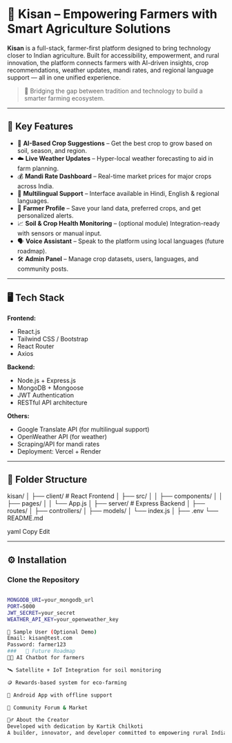 # 🌾 Kisan – Empowering Farmers with Smart Agriculture Solutions

**Kisan** is a full-stack, farmer-first platform designed to bring technology closer to Indian agriculture. Built for accessibility, empowerment, and rural innovation, the platform connects farmers with AI-driven insights, crop recommendations, weather updates, mandi rates, and regional language support — all in one unified experience.

> 🚜 Bridging the gap between tradition and technology to build a smarter farming ecosystem.

---

## 🌟 Key Features

- 🧠 **AI-Based Crop Suggestions** – Get the best crop to grow based on soil, season, and region.
- ☁️ **Live Weather Updates** – Hyper-local weather forecasting to aid in farm planning.
- 💰 **Mandi Rate Dashboard** – Real-time market prices for major crops across India.
- 📱 **Multilingual Support** – Interface available in Hindi, English & regional languages.
- 🧾 **Farmer Profile** – Save your land data, preferred crops, and get personalized alerts.
- 📈 **Soil & Crop Health Monitoring** – (optional module) Integration-ready with sensors or manual input.
- 🗣️ **Voice Assistant** – Speak to the platform using local languages (future roadmap).
- 🛠️ **Admin Panel** – Manage crop datasets, users, languages, and community posts.

---

## 🖥️ Tech Stack

**Frontend:**
- React.js
- Tailwind CSS / Bootstrap
- React Router
- Axios

**Backend:**
- Node.js + Express.js
- MongoDB + Mongoose
- JWT Authentication
- RESTful API architecture

**Others:**
- Google Translate API (for multilingual support)
- OpenWeather API (for weather)
- Scraping/API for mandi rates
- Deployment: Vercel + Render

---

## 📁 Folder Structure

kisan/
│
├── client/ # React Frontend
│ ├── src/
│ │ ├── components/
│ │ ├── pages/
│ │ └── App.js
│
├── server/ # Express Backend
│ ├── routes/
│ ├── controllers/
│ ├── models/
│ └── index.js
│
├── .env
└── README.md

yaml
Copy
Edit

---

## ⚙️ Installation

### Clone the Repository

```bash

MONGODB_URI=your_mongodb_url
PORT=5000
JWT_SECRET=your_secret
WEATHER_API_KEY=your_openweather_key

🧪 Sample User (Optional Demo)
Email: kisan@test.com
Password: farmer123
###   🧠 Future Roadmap
🧑‍🌾 AI Chatbot for farmers

🛰️ Satellite + IoT Integration for soil monitoring

🪙 Rewards-based system for eco-farming

📲 Android App with offline support

🧵 Community Forum & Market

🙋‍♂️ About the Creator
Developed with dedication by Kartik Chilkoti
A builder, innovator, and developer committed to empowering rural India through sustainable tech and inclusive design.
